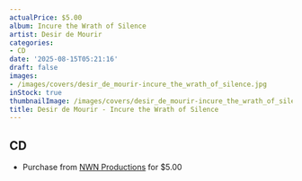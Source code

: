```yaml
---
actualPrice: $5.00
album: Incure the Wrath of Silence
artist: Desir de Mourir
categories:
- CD
date: '2025-08-15T05:21:16'
draft: false
images:
- /images/covers/desir_de_mourir-incure_the_wrath_of_silence.jpg
inStock: true
thumbnailImage: /images/covers/desir_de_mourir-incure_the_wrath_of_silence-thumb.jpg
title: Desir de Mourir - Incure the Wrath of Silence
---
```


## CD
* Purchase from [NWN Productions](http://shop.nwnprod.com/index.php?route=product/product&path=93&product_id=2177&sort=pd.name&order=ASC) for $5.00
